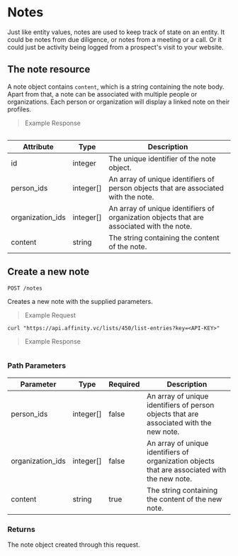 # Notes
Just like entity values, notes are used to keep track of state on an entity. It could be
notes from due diligence, or notes from a meeting or a call. Or it could just be activity being
logged from a prospect's visit to your website.

## The note resource
A note object contains `content`, which is a string containing the note body. Apart from that,
a note can be associated with multiple people or organizations. Each person or organization will display
a linked note on their profiles.

> Example Response

```json
```


Attribute | Type | Description
--------- | ------- | -----------
id | integer | The unique identifier of the note object.
person_ids | integer[] | An array of unique identifiers of person objects that are associated with the note.
organization_ids | integer[] | An array of unique identifiers of organization objects that are associated with the note.
content | string | The string containing the content of the note.

## Create a new note
`POST /notes`

Creates a new note with the supplied parameters.

> Example Request

```shell
curl "https://api.affinity.vc/lists/450/list-entries?key=<API-KEY>"
```
> Example Response

```json
```

### Path Parameters

Parameter | Type | Required | Description
--------- | ------- | ---------- | -----------
person_ids | integer[] | false | An array of unique identifiers of person objects that are associated with the new note.
organization_ids | integer[] | false | An array of unique identifiers of organization objects that are associated with the new note.
content | string | true | The string containing the content of the new note.

### Returns
The note object created through this request.
